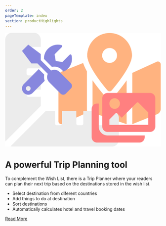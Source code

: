 ```yaml
---
order: 2
pageTemplate: index
section: productHighlights
---
```

![Trip Planner tool](../../../images/feature-tools.svg)

# A powerful Trip Planning tool

To complement the Wish List, there is a Trip Planner where your readers can plan their next trip based on the destinations stored in the wish list.

- Select destination from diferent countries
- Add things to do at destination
- Sort destinations
- Automatically calculates hotel and travel booking dates

[Read More](/trip-planner)
